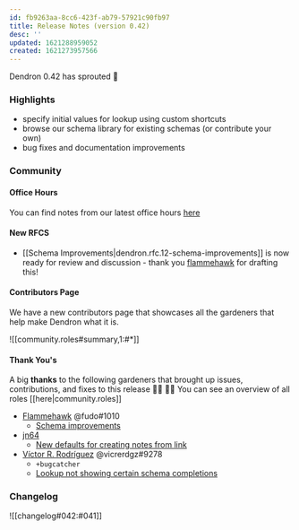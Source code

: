 ```yaml
---
id: fb9263aa-8cc6-423f-ab79-57921c90fb97
title: Release Notes (version 0.42)
desc: ''
updated: 1621288959052
created: 1621273957566
---
```


Dendron 0.42 has sprouted  🌱

### Highlights
- specify initial values for lookup using custom shortcuts
- browse our schema library for existing schemas (or contribute your own)
- bug fixes and documentation improvements

### Community

#### Office Hours

You can find notes from our latest office hours [here](https://docs.google.com/document/d/1FEEo_0aNiNfnW_tzo58m_HAM8wI_YMujHmKUaNBSzBk/edit#heading=h.pjy8r5v7ldw)

#### New RFCS

- [[Schema Improvements|dendron.rfc.12-schema-improvements]] is now ready for review and discussion - thank you [flammehawk](https://github.com/flammehawk) for drafting this!

#### Contributors Page

We have a new contributors page that showcases all the gardeners that help make Dendron what it is. 

![[community.roles#summary,1:#*]]

#### Thank You's
A big **thanks** to the following gardeners that brought up issues, contributions, and fixes to this release :man_farmer: :woman_farmer: You can see an overview of all roles [[here|community.roles]]

- [Flammehawk](https://github.com/flammehawk) @fudo#1010
  - [Schema improvements](https://github.com/dendronhq/dendron-site/pull/89)
- [jn64](https://github.com/jn64)
  - [New defaults for creating notes from link](https://github.com/dendronhq/dendron/issues/726)
- [Víctor R. Rodríguez](https://github.com/vicrdguez) @vicrerdgz#9278 
  - `+bugcatcher`
  - [Lookup not showing certain schema completions](https://github.com/dendronhq/dendron/issues/736)

### Changelog
![[changelog#042:#041]]
